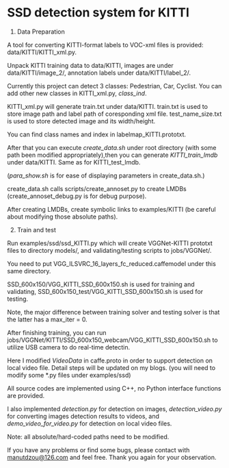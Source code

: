 # SSD detection system for KITTI

1. Data Preparation

A tool for converting KITTI-format labels to VOC-xml files is provided: data/KITTI/KITTI_xml.py.

Unpack KITTI training data to data/KITTI, images are under data/KITTI/image_2/, annotation labels under data/KITTI/label_2/.

Currently this project can detect 3 classes: Pedestrian, Car, Cyclist.
You can add other new classes in KITTI_xml.py, *class_ind*.

KITTI_xml.py will generate train.txt under data/KITTI. train.txt is used to store image path and label path of coresponding xml file. test_name_size.txt is used to store detected image and its width/height.

You can find class names and index in labelmap_KITTI.prototxt.

After that you can execute *create_data.sh* under root directory (with some path been modified appropriately),then you can generate *KITTI_train_lmdb* under data/KITTI. Same as for KITTI_test_lmdb.

(*para_show.sh* is for ease of displaying parameters in create_data.sh.)

create_data.sh calls scripts/create_annoset.py to create LMDBs (create_annoset_debug.py is for debug purpose).

After creating LMDBs, create symbolic links to examples/KITTI (be careful about modifying those absolute paths).

2. Train and test

Run examples/ssd/ssd_KITTI.py which will create VGGNet-KITTI prototxt files to directory models/, and validating/testing scripts to jobs/VGGNet/.

You need to put VGG_ILSVRC_16_layers_fc_reduced.caffemodel under this same directory.

SSD_600x150/VGG_KITTI_SSD_600x150.sh is used for training and validating, SSD_600x150_test/VGG_KITTI_SSD_600x150.sh is used for testing.

Note, the major difference between training solver and testing solver is that the latter has a max_iter = 0.

After finishing training, you can run jobs/VGGNet/KITTI/SSD_600x150_webcam/VGG_KITTI_SSD_600x150.sh to 
utilize USB camera to do real-time detectin. 

Here I modified *VideoData* in caffe.proto in order to support detection on local video file.
Detail steps will be updated on my blogs.
(you will need to modify some *.py files under examples/ssd)

All source codes are implemented using C++, no Python interface functions are provided.

I also implemented *detection.py* for detection on images, *detection_video.py* for converting images detection results to videos, and *demo_video_for_video.py* for detection on local video files.

Note: all absolute/hard-coded paths need to be modified.

If you have any problems or find some bugs, please contact with manutdzou@126.com and feel free. Thank you again for your observation.